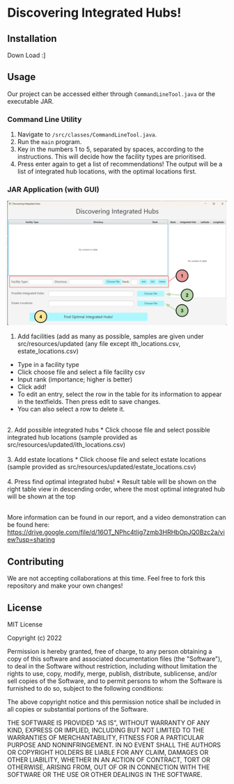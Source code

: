 # Discovering Integrated Hubs!

## Installation
Down Load :]


## Usage
Our project can be accessed either through `CommandLineTool.java` or the executable JAR.

### Command Line Utility
1. Navigate to `/src/classes/CommandLineTool.java`.
2. Run the `main` program.
3. Key in the numbers 1 to 5, separated by spaces, according to the instructions. This will decide how the facility types are prioritised.
4. Press enter again to get a list of recommendations! The output will be a list of integrated hub locations, with the optimal locations first.

### JAR Application (with GUI)
![](src/resources/userdoc.png)
1. Add facilities (add as many as possible, samples are given under src/resources/updated (any file except ith_locations.csv, estate_locations.csv)
* Type in a facility type
* Click choose file and select a file facility csv
* Input rank (importance; higher is better)
* Click add!
* To edit an entry, select the row in the table for its information to appear in the textfields. Then press edit to save changes.
* You can also select a row to delete it.
<br>
2. Add possible integrated hubs
* Click choose file and select possible integrated hub locations (sample provided as src/resources/updated/ith_locations.csv)
<br><br>
3. Add estate locations
* Click choose file and select estate locations (sample provided as src/resources/updated/estate_locations.csv)
<br><br>
4. Press find optimal integrated hubs!
* Result table will be shown on the right table view in descending order, where the most optimal integrated hub will be shown at the top
<br><br>

More information can be found in our report, and a video demonstration can be found here: https://drive.google.com/file/d/16OT_NPhc4tIig7zmb3HRHbOpJQ0Bzc2a/view?usp=sharing

## Contributing
We are not accepting collaborations at this time. Feel free to fork this repository and make your own changes!


## License
MIT License

Copyright (c) 2022 

Permission is hereby granted, free of charge, to any person obtaining a copy of this software and associated documentation files (the "Software"), to deal in the Software without restriction, including without limitation the rights to use, copy, modify, merge, publish, distribute, sublicense, and/or sell copies of the Software, and to permit persons to whom the Software is furnished to do so, subject to the following conditions:

The above copyright notice and this permission notice shall be included in all copies or substantial portions of the Software.

THE SOFTWARE IS PROVIDED "AS IS", WITHOUT WARRANTY OF ANY KIND, EXPRESS OR IMPLIED, INCLUDING BUT NOT LIMITED TO THE WARRANTIES OF MERCHANTABILITY, FITNESS FOR A PARTICULAR PURPOSE AND NONINFRINGEMENT. IN NO EVENT SHALL THE AUTHORS OR COPYRIGHT HOLDERS BE LIABLE FOR ANY CLAIM, DAMAGES OR OTHER LIABILITY, WHETHER IN AN ACTION OF CONTRACT, TORT OR OTHERWISE, ARISING FROM, OUT OF OR IN CONNECTION WITH THE SOFTWARE OR THE USE OR OTHER DEALINGS IN THE SOFTWARE.